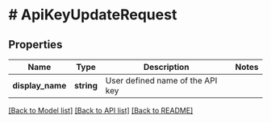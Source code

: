 # # ApiKeyUpdateRequest

## Properties

Name | Type | Description | Notes
------------ | ------------- | ------------- | -------------
**display_name** | **string** | User defined name of the API key |

[[Back to Model list]](../../README.md#models) [[Back to API list]](../../README.md#endpoints) [[Back to README]](../../README.md)
